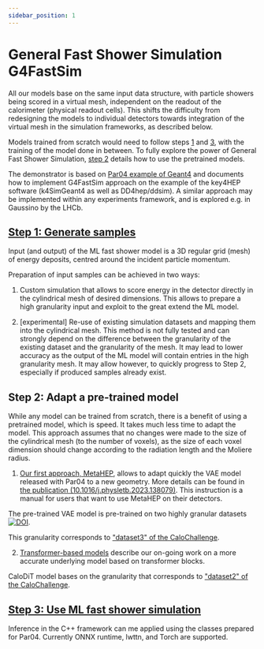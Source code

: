 ```yaml
---
sidebar_position: 1
---
```


# General Fast Shower Simulation G4FastSim

All our models base on the same input data structure, with particle showers being scored in a virtual mesh, independent on the readout of the calorimeter (physical readout cells). This shifts the difficulty from redesigning the models to individual detectors towards integration of the virtual mesh in the simulation frameworks, as described below.

Models trained from scratch would need to follow steps [1](../Step01_generate) and [3](../Step03_use), with the training of the model done in between. To fully explore the power of General Fast Shower Simulation, [step 2](../Step02_adapt) details how to use the pretrained models.

The demonstrator is based on [Par04 example of Geant4](https://gitlab.cern.ch/geant4/geant4/-564/tree/master/examples/extended/parameterisations/Par04) and documents how to implement G4FastSim approach on the example of the key4HEP software (k4SimGeant4 as well as DD4hep/ddsim). A similar approach may be implemented within any experiments framework, and is explored e.g. in Gaussino by the LHCb.

## [Step 1: Generate samples](../Step01_generate)

Input (and output) of the ML fast shower model is a 3D regular grid (mesh) of energy deposits, centred around the incident particle momentum.

Preparation of input samples can be achieved in two ways:

1) Custom simulation that allows to score energy in the detector directly in the cylindrical mesh of desired dimensions. This allows to prepare a high granularity input and exploit to the great extend the ML model.

2) [experimental] Re-use of existing simulation datasets and mapping them into the cylindrical mesh. This method is not fully tested and can strongly depend on the difference between the granularity of the existing dataset and the granularity of the mesh. It may lead to lower accuracy as the output of the ML model will contain entries in the high granularity mesh. It may allow however, to quickly progress to Step 2, especially if produced samples already exist.

## Step 2: Adapt a pre-trained model

While any model can be trained from scratch, there is a benefit of using a pretrained model, which is speed. It takes much less time to adapt the model. This approach assumes that no changes were made to the size of the cylindrical mesh (to the number of voxels), as the size of each voxel dimension should change according to the radiation length and the Moliere radius.

1. [Our first approach, MetaHEP](../Step02_adapt_MetaHEP), allows to adapt quickly the VAE model released with Par04 to a new geometry. More details can be found in [the publication (10.1016/j.physletb.2023.138079)](https://doi.org/10.1016/j.physletb.2023.138079). This instruction is a manual for users that want to use MetaHEP on their detectors.

The pre-trained VAE model is pre-trained on two highly granular datasets [![DOI](https://zenodo.org/badge/DOI/10.5281/zenodo.6082201.svg)](https://doi.org/10.5281/zenodo.6082201).

This granularity corresponds to ["dataset3" of the CaloChallenge](https://zenodo.org/records/6366324).

2. [Transformer-based models](../Step02_adapt_Transformers) describe our on-going work on a more accurate underlying model based on transformer blocks.

CaloDiT model bases on the granularity that corresponds to ["dataset2" of the CaloChallenge](https://zenodo.org/records/6366271).

## [Step 3: Use ML fast shower simulation](../Step03_use)

Inference in the C++ framework can me applied using the classes prepared for Par04. Currently ONNX runtime, lwttn, and Torch are supported.
